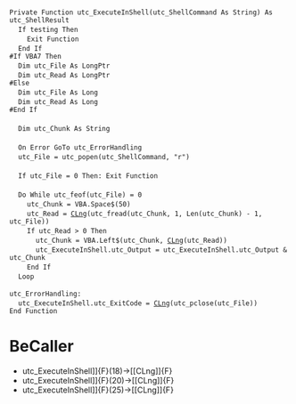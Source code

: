 &nbsp;  &nbsp;  &nbsp;  &nbsp;  
`Private Function utc_ExecuteInShell(utc_ShellCommand As String) As utc_ShellResult`  
&nbsp;&nbsp;&nbsp;&nbsp;`If testing Then`  
&nbsp;&nbsp;&nbsp;&nbsp;&nbsp;&nbsp;&nbsp;&nbsp;`Exit Function`  
&nbsp;&nbsp;&nbsp;&nbsp;`End If`  
`#If VBA7 Then`  
&nbsp;&nbsp;&nbsp;&nbsp;`Dim utc_File As LongPtr`  
&nbsp;&nbsp;&nbsp;&nbsp;`Dim utc_Read As LongPtr`  
`#Else`  
&nbsp;&nbsp;&nbsp;&nbsp;`Dim utc_File As Long`  
&nbsp;&nbsp;&nbsp;&nbsp;`Dim utc_Read As Long`  
`#End If`  
&nbsp;  &nbsp;  &nbsp;  &nbsp;  
&nbsp;&nbsp;&nbsp;&nbsp;`Dim utc_Chunk As String`  
&nbsp;  &nbsp;  &nbsp;  &nbsp;  
&nbsp;&nbsp;&nbsp;&nbsp;`On Error GoTo utc_ErrorHandling`  
&nbsp;&nbsp;&nbsp;&nbsp;`utc_File = utc_popen(utc_ShellCommand, "r")`  
&nbsp;  &nbsp;  &nbsp;  &nbsp;  
&nbsp;&nbsp;&nbsp;&nbsp;`If utc_File = 0 Then: Exit Function`  
&nbsp;  &nbsp;  &nbsp;  &nbsp;  
&nbsp;&nbsp;&nbsp;&nbsp;`Do While utc_feof(utc_File) = 0`  
&nbsp;&nbsp;&nbsp;&nbsp;&nbsp;&nbsp;&nbsp;&nbsp;`utc_Chunk = VBA.Space$(50)`  
&nbsp;&nbsp;&nbsp;&nbsp;&nbsp;&nbsp;&nbsp;&nbsp;`utc_Read = `[`CLng`](CLng)`(utc_fread(utc_Chunk, 1, Len(utc_Chunk) - 1, utc_File))`  
&nbsp;&nbsp;&nbsp;&nbsp;&nbsp;&nbsp;&nbsp;&nbsp;`If utc_Read > 0 Then`  
&nbsp;&nbsp;&nbsp;&nbsp;&nbsp;&nbsp;&nbsp;&nbsp;&nbsp;&nbsp;&nbsp;&nbsp;`utc_Chunk = VBA.Left$(utc_Chunk, `[`CLng`](CLng)`(utc_Read))`  
&nbsp;&nbsp;&nbsp;&nbsp;&nbsp;&nbsp;&nbsp;&nbsp;&nbsp;&nbsp;&nbsp;&nbsp;`utc_ExecuteInShell.utc_Output = utc_ExecuteInShell.utc_Output & utc_Chunk`  
&nbsp;&nbsp;&nbsp;&nbsp;&nbsp;&nbsp;&nbsp;&nbsp;`End If`  
&nbsp;&nbsp;&nbsp;&nbsp;`Loop`  
&nbsp;  &nbsp;  &nbsp;  &nbsp;  
`utc_ErrorHandling:`  
&nbsp;&nbsp;&nbsp;&nbsp;`utc_ExecuteInShell.utc_ExitCode = `[`CLng`](CLng)`(utc_pclose(utc_File))`  
`End Function`  


# BeCaller
- utc_ExecuteInShell]]{F}(18)->[[CLng]]{F}
- utc_ExecuteInShell]]{F}(20)->[[CLng]]{F}
- utc_ExecuteInShell]]{F}(25)->[[CLng]]{F}

